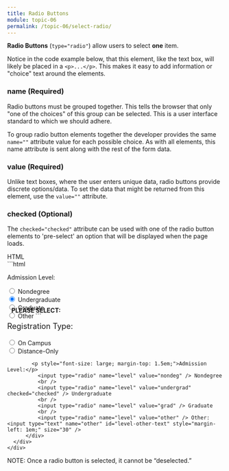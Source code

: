 ```yaml
---
title: Radio Buttons
module: topic-06
permalink: /topic-06/select-radio/
---
```


<div class="divider-heading"></div>

**Radio Buttons** (`type="radio"`) allow users to select **one** item.

Notice in the code example below, that this element, like the text box, will likely be placed in a `<p>...</p>`. This makes it easy to add information or "choice" text around the elements.


### name (Required)

Radio buttons must be grouped together. This tells the browser that only "one of the choices" of this group can be selected.  This is a user interface standard to which we should adhere. 

To group radio button elements together the developer provides the same `name=""` attribute value for each possible choice. As with all elements, this name attribute is sent along with the rest of the form data.

### value (Required)

Unlike text boxes, where the user enters unique data, radio buttons provide discrete options/data. To set the data that might be returned from this element, use the `value=""` attribute.


### checked (Optional)

The `checked="checked"` attribute can be used with one of the radio button elements to 'pre-select' an option that will be displayed when the page loads.


<div class="code-heading">
  <span class="html">HTML</span>
</div>
```html
<p>Admission Level:</p>
  <input type="radio" name="level" value="nondeg" /> Nondegree
  <br />
  <input type="radio" name="level" value="undergrad" checked /> Undergraduate
  <br />
  <input type="radio" name="level" value="grad" /> Graduate
  <br />
  <input type="radio" name="level" value="other" /> Other
```

<div class="row" style="margin-top: -30px;">
  <div class="col-lg-12">
    <div class="bs-component">
      <div class="panel panel-success">
        <div class="panel-heading">
          <h4 style="text-transform: uppercase; margin: inherit;">
            <i class="fa fa-check-circle" aria-hidden="true" style="margin-right: 10px"></i>
            Please Select:
          </h4>
        </div>
          <div class="panel-body">
            <p style="font-size: large;">Registration Type:</p>
              <input type="radio" name="reg" value="campus" /> On Campus
              <br />
              <input type="radio" name="reg" value="distance" /> Distance-Only

            <p style="font-size: large; margin-top: 1.5em;">Admission Level:</p>
              <input type="radio" name="level" value="nondeg" /> Nondegree
              <br />
              <input type="radio" name="level" value="undergrad" checked="checked" /> Undergraduate
              <br />
              <input type="radio" name="level" value="grad" /> Graduate
              <br />
              <input type="radio" name="level" value="other" /> Other: <input type="text" name="other" id="level-other-text" style="margin-left: 1em;" size="30" />
          </div>
      </div>
    </div>
  </div>
</div>


<span class="label label-info">NOTE:</span> Once a radio button is selected, it cannot be “deselected.”
